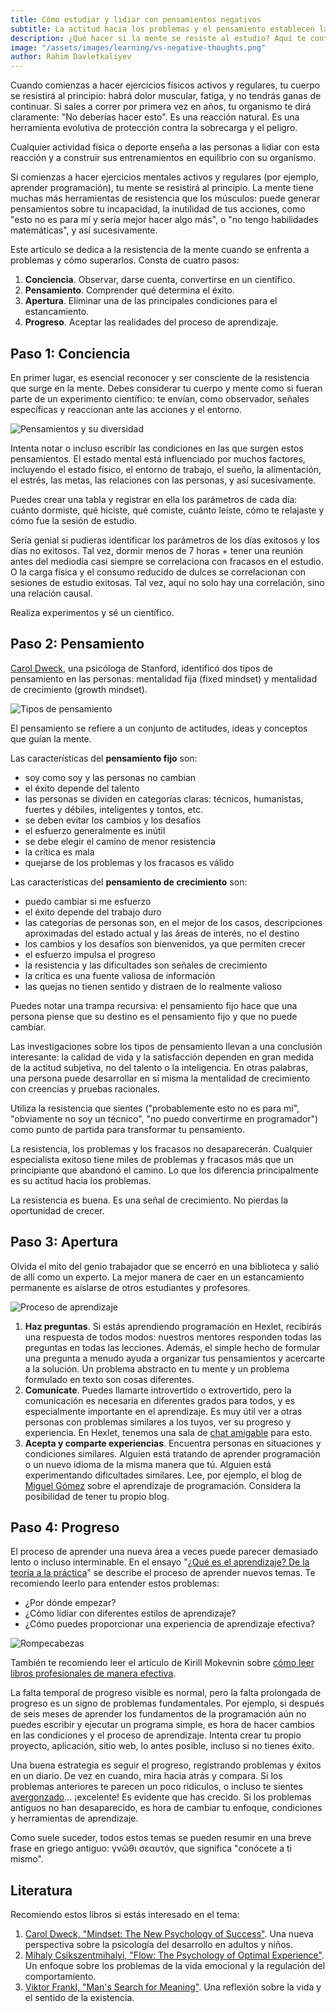 ```yaml
---
title: Cómo estudiar y lidiar con pensamientos negativos
subtitle: La actitud hacia los problemas y el pensamiento establecen las condiciones para el crecimiento.
description: ¿Qué hacer si la mente se resiste al estudio? Aquí te contamos los pasos concretos que te ayudarán a aprender programación de manera efectiva.
image: "/assets/images/learning/vs-negative-thoughts.png"
author: Rahim Davletkaliyev
---
```


Cuando comienzas a hacer ejercicios físicos activos y regulares, tu cuerpo se resistirá al principio: habrá dolor muscular, fatiga, y no tendrás ganas de continuar. Si sales a correr por primera vez en años, tu organismo te dirá claramente: "No deberías hacer esto". Es una reacción natural. Es una herramienta evolutiva de protección contra la sobrecarga y el peligro.

Cualquier actividad física o deporte enseña a las personas a lidiar con esta reacción y a construir sus entrenamientos en equilibrio con su organismo.

Si comienzas a hacer ejercicios mentales activos y regulares (por ejemplo, aprender programación), tu mente se resistirá al principio. La mente tiene muchas más herramientas de resistencia que los músculos: puede generar pensamientos sobre tu incapacidad, la inutilidad de tus acciones, como "esto no es para mí y sería mejor hacer algo más", o "no tengo habilidades matemáticas", y así sucesivamente.

Este artículo se dedica a la resistencia de la mente cuando se enfrenta a problemas y cómo superarlos. Consta de cuatro pasos:

1. **Conciencia**. Observar, darse cuenta, convertirse en un científico.
2. **Pensamiento**. Comprender qué determina el éxito.
3. **Apertura**. Eliminar una de las principales condiciones para el estancamiento.
4. **Progreso**. Aceptar las realidades del proceso de aprendizaje.

## Paso 1: Conciencia

En primer lugar, es esencial reconocer y ser consciente de la resistencia que surge en la mente. Debes considerar tu cuerpo y mente como si fueran parte de un experimento científico: te envían, como observador, señales específicas y reaccionan ante las acciones y el entorno.

![Pensamientos y su diversidad](/assets/images/learning/learning_1.png)

Intenta notar o incluso escribir las condiciones en las que surgen estos pensamientos. El estado mental está influenciado por muchos factores, incluyendo el estado físico, el entorno de trabajo, el sueño, la alimentación, el estrés, las metas, las relaciones con las personas, y así sucesivamente.

Puedes crear una tabla y registrar en ella los parámetros de cada día: cuánto dormiste, qué hiciste, qué comiste, cuánto leíste, cómo te relajaste y cómo fue la sesión de estudio.

Sería genial si pudieras identificar los parámetros de los días exitosos y los días no exitosos. Tal vez, dormir menos de 7 horas + tener una reunión antes del mediodía casi siempre se correlaciona con fracasos en el estudio. O la carga física y el consumo reducido de dulces se correlacionan con sesiones de estudio exitosas. Tal vez, aquí no solo hay una correlación, sino una relación causal.

Realiza experimentos y sé un científico.

## Paso 2: Pensamiento

[Carol Dweck](https://es.wikipedia.org/wiki/Carol_Dweck), una psicóloga de Stanford, identificó dos tipos de pensamiento en las personas: mentalidad fija (fixed mindset) y mentalidad de crecimiento (growth mindset).

![Tipos de pensamiento](/assets/images/learning/learning_2.png)

El pensamiento se refiere a un conjunto de actitudes, ideas y conceptos que guían la mente.

Las características del **pensamiento fijo** son:

- soy como soy y las personas no cambian
- el éxito depende del talento
- las personas se dividen en categorías claras: técnicos, humanistas, fuertes y débiles, inteligentes y tontos, etc.
- se deben evitar los cambios y los desafíos
- el esfuerzo generalmente es inútil
- se debe elegir el camino de menor resistencia
- la crítica es mala
- quejarse de los problemas y los fracasos es válido

Las características del **pensamiento de crecimiento** son:

- puedo cambiar si me esfuerzo
- el éxito depende del trabajo duro
- las categorías de personas son, en el mejor de los casos, descripciones aproximadas del estado actual y las áreas de interés, no el destino
- los cambios y los desafíos son bienvenidos, ya que permiten crecer
- el esfuerzo impulsa el progreso
- la resistencia y las dificultades son señales de crecimiento
- la crítica es una fuente valiosa de información
- las quejas no tienen sentido y distraen de lo realmente valioso

Puedes notar una trampa recursiva: el pensamiento fijo hace que una persona piense que su destino es el pensamiento fijo y que no puede cambiar.

Las investigaciones sobre los tipos de pensamiento llevan a una conclusión interesante: la calidad de vida y la satisfacción dependen en gran medida de la actitud subjetiva, no del talento o la inteligencia. En otras palabras, una persona puede desarrollar en sí misma la mentalidad de crecimiento con creencias y pruebas racionales.

Utiliza la resistencia que sientes ("probablemente esto no es para mí", "obviamente no soy un técnico", "no puedo convertirme en programador") como punto de partida para transformar tu pensamiento.

La resistencia, los problemas y los fracasos no desaparecerán. Cualquier especialista exitoso tiene miles de problemas y fracasos más que un principiante que abandonó el camino. Lo que los diferencia principalmente es su actitud hacia los problemas.

La resistencia es buena. Es una señal de crecimiento. No pierdas la oportunidad de crecer.

## Paso 3: Apertura

Olvida el mito del genio trabajador que se encerró en una biblioteca y salió de allí como un experto. La mejor manera de caer en un estancamiento permanente es aislarse de otros estudiantes y profesores.

![Proceso de aprendizaje](/assets/images/learning/learning_3.png)

1. **Haz preguntas**. Si estás aprendiendo programación en Hexlet, recibirás una respuesta de todos modos: nuestros mentores responden todas las preguntas en todas las lecciones. Además, el simple hecho de formular una pregunta a menudo ayuda a organizar tus pensamientos y acercarte a la solución. Un problema abstracto en tu mente y un problema formulado en texto son cosas diferentes.
2. **Comunícate**. Puedes llamarte introvertido o extrovertido, pero la comunicación es necesaria en diferentes grados para todos, y es especialmente importante en el aprendizaje. Es muy útil ver a otras personas con problemas similares a los tuyos, ver su progreso y experiencia. En Hexlet, tenemos una sala de [chat amigable](https://t.me/hexletcommunity/) para esto.
3. **Acepta y comparte experiencias**. Encuentra personas en situaciones y condiciones similares. Alguien está tratando de aprender programación o un nuevo idioma de la misma manera que tú. Alguien está experimentando dificultades similares. Lee, por ejemplo, el blog de [Miguel Gómez](https://miguelgomezsa.com/blog) sobre el aprendizaje de programación. Considera la posibilidad de tener tu propio blog.

## Paso 4: Progreso

El proceso de aprender una nueva área a veces puede parecer demasiado lento o incluso interminable. En el ensayo "[¿Qué es el aprendizaje? De la teoría a la práctica](https://www.easy-lms.com/es/centro-de-conocimiento/aprendizaje-entrenamiento/que-es-el-aprendizaje-de-la-teoria-a-la-practica/item12907)" se describe el proceso de aprender nuevos temas. Te recomiendo leerlo para entender estos problemas:

- ¿Por dónde empezar?
- ¿Cómo lidiar con diferentes estilos de aprendizaje?
- ¿Cómo puedes proporcionar una experiencia de aprendizaje efectiva?

![Rompecabezas](/assets/images/learning/learning_4.png)

También te recomiendo leer el artículo de Kirill Mokevnin sobre [cómo leer libros profesionales de manera efectiva](https://codica.la/blog/how-to-read-books).

La falta temporal de progreso visible es normal, pero la falta prolongada de progreso es un signo de problemas fundamentales. Por ejemplo, si después de seis meses de aprender los fundamentos de la programación aún no puedes escribir y ejecutar un programa simple, es hora de hacer cambios en las condiciones y el proceso de aprendizaje. Intenta crear tu propio proyecto, aplicación, sitio web, lo antes posible, incluso si no tienes éxito.

Una buena estrategia es seguir el progreso, registrando problemas y éxitos en un diario. De vez en cuando, mira hacia atrás y compara. Si los problemas anteriores te parecen un poco ridículos, o incluso te sientes [avergonzado](https://hello.rakh.im/how_to_evaluate_personal_growth/)... ¡excelente! Es evidente que has crecido. Si los problemas antiguos no han desaparecido, es hora de cambiar tu enfoque, condiciones y herramientas de aprendizaje.

Como suele suceder, todos estos temas se pueden resumir en una breve frase en griego antiguo: γνῶθι σεαυτόν, que significa "conócete a ti mismo".

## Literatura

Recomiendo estos libros si estás interesado en el tema:

1. [Carol Dweck, "Mindset: The New Psychology of Success"](https://www.amazon.com/Mindset-Psychology-Carol-S-Dweck/dp/0345472322). Una nueva perspectiva sobre la psicología del desarrollo en adultos y niños.
2. [Mihaly Csikszentmihalyi, "Flow: The Psychology of Optimal Experience"](https://www.amazon.com/Flow-Psychology-Experience-Perennial-Classics/dp/0061339202). Un enfoque sobre los problemas de la vida emocional y la regulación del comportamiento.
3. [Viktor Frankl, "Man's Search for Meaning"](https://www.amazon.com/Mans-Search-Meaning-Viktor-Frankl/dp/080701429X). Una reflexión sobre la vida y el sentido de la existencia.
